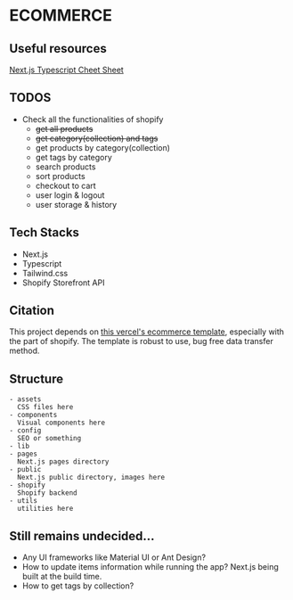 # ECOMMERCE

## Useful resources
[Next.js Typescript Cheet Sheet](https://www.saltycrane.com/cheat-sheets/typescript/next.js/latest/)

## TODOS
- Check all the functionalities of shopify
  - ~~get all products~~
  - ~~get category(collection) and tags~~
  - get products by category(collection)
  - get tags by category
  - search products
  - sort products
  - checkout to cart
  - user login & logout
  - user storage & history

## Tech Stacks
- Next.js
- Typescript
- Tailwind.css
- Shopify Storefront API

## Citation
This project depends on [this vercel's ecommerce template](https://github.com/vercel/commerce/), especially with the part of shopify.
The template is robust to use, bug free data transfer method. 

## Structure
```
- assets
  CSS files here
- components
  Visual components here
- config
  SEO or something
- lib
- pages
  Next.js pages directory
- public
  Next.js public directory, images here
- shopify
  Shopify backend
- utils
  utilities here
```

## Still remains undecided...
- Any UI frameworks like Material UI or Ant Design?
- How to update items information while running the app? Next.js being built at the build time.
- How to get tags by collection?
